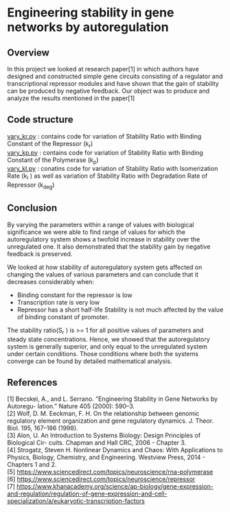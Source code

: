 # Engineering stability in gene networks by autoregulation
## Overview
In this project we looked at research paper[1] in which authors have designed and constructed simple gene circuits consisting of a regulator and transcriptional repressor modules and have shown that the gain of stability can be produced by negative feedback. Our object was to produce and analyze the results mentioned in the paper[1]

## Code structure
[vary_kr.py](vary_kr.py) : contains code for variation of Stability Ratio with Binding Constant of the Repressor (k<sub>r</sub>)<br/>
[vary_kp.py](vary_kp.py) : contains code for variation of Stability Ratio with Binding Constant of the Polymerase (k<sub>p</sub>)<br/>
[vary_kI.py](vary_kI.py) : conatins code for variation of Stability Ratio with Isomerization Rate (k<sub>I</sub> ) as well as variation of Stability Ratio with Degradation Rate of Repressor (k<sub>deg</sub>)

## Conclusion
By varying the parameters within a range of values with biological significance we were
able to find range of values for which the autoregulatory system shows a twofold increase
in stability over the unregulated one. It also demonstrated that the stability gain by
negative feedback is preserved.

We looked at how stability of autoregulatory system gets affected on changing the values
of various parameters and can conclude that it decreases considerably when:
- Binding constant for the repressor is low
- Transcription rate is very low
- Repressor has a short half-life
Stability is not much affected by the value of binding constant of promoter.

The stability ratio(S<sub>r</sub> ) is >= 1 for all positive values of parameters and steady state
concentrations. Hence, we showed that the autoregulatory system is generally superior,
and only equal to the unregulated system under certain conditions. Those conditions
where both the systems converge can be found by detailed mathematical analysis.

## References
[1] Becskei, A., and L. Serrano. ”Engineering Stability in Gene Networks by Autoregu-
lation.” Nature 405 (2000): 590–3.<br/>
[2] Wolf, D. M. Eeckman, F. H. On the relationship between genomic regulatory element
organization and gene regulatory dynamics. J. Theor. Biol. 195, 167–186 (1998).<br/>
[3] Alon, U. An Introduction to Systems Biology: Design Principles of Biological Cir-
cuits. Chapman and Hall CRC, 2006 - Chapter 3.<br/>
[4] Strogatz, Steven H. Nonlinear Dynamics and Chaos: With Applications to Physics,
Biology, Chemistry, and Engineering. Westview Press, 2014 - Chapters 1 and 2.<br/>
[5] https://www.sciencedirect.com/topics/neuroscience/rna-polymerase<br/>
[6] https://www.sciencedirect.com/topics/neuroscience/repressor<br/>
[7] https://www.khanacademy.org/science/ap-biology/gene-expression-and-regulation/regulation-of-gene-expression-and-cell-specialization/a/eukaryotic-transcription-factors<br/>
